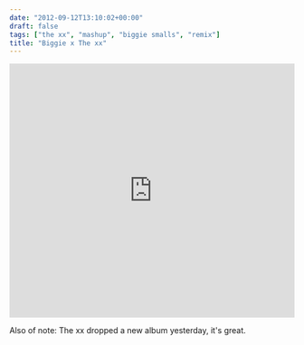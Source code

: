 ```yaml
---
date: "2012-09-12T13:10:02+00:00"
draft: false
tags: ["the xx", "mashup", "biggie smalls", "remix"]
title: "Biggie x The xx"
---
```

<iframe width="100%" height="450" scrolling="no" frameborder="no" src="http://w.soundcloud.com/player/?url=http%3A%2F%2Fapi.soundcloud.com%2Fplaylists%2F119197&amp;auto_play=false&amp;show_artwork=true&amp;color=ff7700"></iframe>

Also of note: The xx dropped a new album yesterday, it's great.